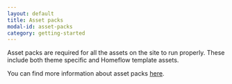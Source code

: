 ```yaml
---
layout: default
title: Asset packs
modal-id: asset-packs
category: getting-started
---
```

Asset packs are required for all the assets on the site to run properly. These include both theme specific and Homeflow template assets.

You can find more information about asset packs [here](/assets).
